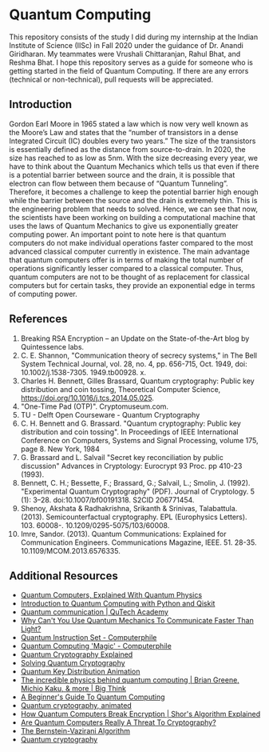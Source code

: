 # Quantum Computing
This repository consists of the study I did during my internship at the Indian Institute of Science (IISc) in Fall 2020 under the guidance of Dr. Anandi Giridharan. My teammates were Vrushali Chittaranjan, Rahul Bhat, and Reshma Bhat. I hope this repository serves as a guide for someone who is getting started in the field of Quantum Computing. If there are any errors (technical or non-technical), pull requests will be appreciated.

## Introduction

Gordon Earl Moore in 1965 stated a law which is now very well known as the Moore’s Law and states that the “number of transistors in a dense Integrated Circuit (IC) doubles every two years.” The size of the transistors is essentially defined as the distance from source-to-drain. In 2020, the size has reached to as low as 5nm. With the size decreasing every year, we have to think about the Quantum Mechanics which tells us that even if there is a potential barrier between source and the drain, it is possible that electron can flow between them because of “Quantum Tunneling”. Therefore, it becomes a challenge to keep the potential barrier high enough while the barrier between the source and the drain is extremely thin. This is the engineering problem that needs to solved. Hence, we can see that now, the scientists have been working on building a computational machine that uses the laws of Quantum Mechanics to give us exponentially greater computing power. An important point to note here is that quantum computers do not make individual operations faster compared to the most advanced classical computer currently in existence. The main advantage that quantum computers offer is in terms of making the total number of operations significantly lesser compared to a classical computer. Thus, quantum computers are not to be thought of as replacement for classical computers but for certain tasks, they provide an exponential edge in terms of computing power.

## References

1. Breaking RSA Encryption – an Update on the State-of-the-Art blog by Quintessence labs.
2. C. E. Shannon, "Communication theory of secrecy systems," in The Bell System Technical Journal, vol. 28, no. 4, pp. 656-715, Oct. 1949, doi: 10.1002/j.1538-7305. 1949.tb00928. x.
3. Charles H. Bennett, Gilles Brassard, Quantum cryptography: Public key distribution and coin tossing, Theoretical Computer Science, https://doi.org/10.1016/j.tcs.2014.05.025.
4. "One-Time Pad (OTP)". Cryptomuseum.com.
5. TU - Delft Open Courseware - Quantum Cryptography
6. C. H. Bennett and G. Brassard. "Quantum cryptography: Public key distribution and coin tossing". In Proceedings of IEEE International Conference on Computers, Systems and Signal Processing, volume 175, page 8. New York, 1984
7. G. Brassard and L. Salvail "Secret key reconciliation by public discussion" Advances in Cryptology: Eurocrypt 93 Proc. pp 410-23 (1993).
8. Bennett, C. H.; Bessette, F.; Brassard, G.; Salvail, L.; Smolin, J. (1992). "Experimental Quantum Cryptography" (PDF). Journal of Cryptology. 5 (1): 3–28. doi:10.1007/bf00191318. S2CID 206771454.
9. Shenoy, Akshata & Radhakrishna, Srikanth & Srinivas, Talabattula. (2013). Semicounterfactual cryptography. EPL (Europhysics Letters). 103. 60008-. 10.1209/0295-5075/103/60008.
10. Imre, Sandor. (2013). Quantum Communications: Explained for Communication Engineers. Communications Magazine, IEEE. 51. 28-35. 10.1109/MCOM.2013.6576335.

## Additional Resources

- [Quantum Computers, Explained With Quantum Physics](https://youtu.be/jHoEjvuPoB8)
- [Introduction to Quantum Computing with Python and Qiskit](https://youtu.be/dIcS0Yozq_U)
- [Quantum communication | QuTech Academy](https://youtu.be/VNy7TLD6SN0)
- [Why Can't You Use Quantum Mechanics To Communicate Faster Than Light?](https://youtu.be/0xI2oNEc1Sw)
- [Quantum Instruction Set - Computerphile](https://youtu.be/ZN0lhYU1f5Q)
- [Quantum Computing 'Magic' - Computerphile](https://youtu.be/BYx04e35Xso)
- [Quantum Cryptography Explained](https://youtu.be/UiJiXNEm-Go)
- [Solving Quantum Cryptography](https://youtu.be/4KCDGa98Ckc)
- [Quantum Key Distribution Animation](https://youtu.be/cWpqlgF7uEA)
- [The incredible physics behind quantum computing | Brian Greene, Michio Kaku, & more | Big Think](https://youtu.be/KwsW-iCToEY)
- [A Beginner's Guide To Quantum Computing](https://youtu.be/JRIPV0dPAd4)
- [Quantum cryptography, animated](https://youtu.be/LaLzshIosDk)
- [How Quantum Computers Break Encryption | Shor's Algorithm Explained](https://youtu.be/lvTqbM5Dq4Q)
- [Are Quantum Computers Really A Threat To Cryptography?](https://youtu.be/xdP1wpbsbdU)
- [The Bernstein-Vazirani Algorithm](https://medium.com/@lana.bozanic/the-bernstein-vazirani-algorithm-9f5fc9d0518e)
- [Quantum cryptography](https://medium.com/many-body-physics/quantum-cryptography-d63594917c4a)
